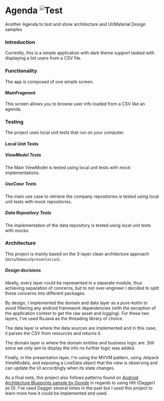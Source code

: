 # Agenda ![Test](https://github.com/GuillemRoca/github-browser-lab/workflows/CI/badge.svg?branch=test/all-about-users&event=push)
Another Agenda to test and show architecture and UI/Material Design samples

### Introduction

Currently, this is a simple application with dark theme support tasked with displaying a list users from a CSV file.

### Functionality

The app is composed of one simple screen.

#### MainFragment

This screen allows you to browse user info loaded from a CSV like an agenda.

### Testing
The project uses local unit tests that run on your computer.

#### Local Unit Tests

##### ViewModel Tests
The Main ViewModel is tested using local unit tests with mock implementations.

##### UseCase Tests
The main use case to retrieve the company repositories is tested using local unit tests with mock repositories.

##### Data Repository Tests
The implementation of the data repository is tested using local unit tests with mocks.

### Architecture

This project is mainly based on the 3-layer clean architecture approach (`data`/`domain`/`presentation`).

##### Design decisions

Ideally, every layer could be represented in a separate module, thus achieving separation of concerns, but to not over-engineer I decided to split these concerns into different packages.

By design, I implemented the domain and data layer as a pure-kotlin to avoid filtering any android framework dependencies (with the exception of the application context to get the raw asset and logging). For these two layers, I've used RxJava as the threading library of choice.

The data layer is where the data sources are implemented and in this case, it parses the CSV from resources and returns it.

The domain layer is where the domain entities and business logic are. Still since we only aim to display the info no further logic was added.

Finally, in the presentation layer, I'm using the MVVM pattern, using Jetpack ViewModels, and exposing a LiveData object that the view is observing and can update the UI accordingly when its state changes.

As a final note, this project also follows patterns found on [Android Architecture Blueprints sample by Google](https://github.com/googlesamples/android-architecture) in regards to using Hilt (Dagger) as DI. I've used Dagger several times in the past but I used this project to learn more how it could be implemented and used.

